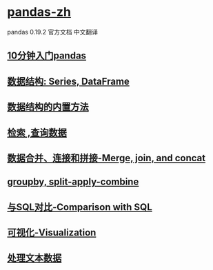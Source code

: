# [pandas-zh](http://datamininginaction.github.io/pandas-zh/)

pandas 0.19.2 官方文档 中文翻译


## [10分钟入门pandas](https://github.com/DataMininginAction/pandas-zh/blob/master/10%E5%88%86%E9%92%9F%E5%85%A5%E9%97%A8pandas.ipynb)

## [数据结构: Series, DataFrame](https://github.com/DataMininginAction/pandas-zh/blob/master/%E6%95%B0%E6%8D%AE%E7%BB%93%E6%9E%84.ipynb)


## [数据结构的内置方法](https://github.com/DataMininginAction/pandas-zh/blob/master/%E6%95%B0%E6%8D%AE%E7%BB%93%E6%9E%84%E7%9A%84%E5%86%85%E7%BD%AE%E6%96%B9%E6%B3%95.ipynb)


## [检索 ,查询数据](https://github.com/DataMininginAction/pandas-zh/blob/master/%E6%A3%80%E7%B4%A2%20%2C%E6%9F%A5%E8%AF%A2%E6%95%B0%E6%8D%AE.ipynb)

## [数据合并、连接和拼接-Merge, join, and concat](https://github.com/DataMininginAction/pandas-zh/blob/master/%E6%95%B0%E6%8D%AE%E5%90%88%E5%B9%B6%E3%80%81%E8%BF%9E%E6%8E%A5%E5%92%8C%E6%8B%BC%E6%8E%A5-Merge%2C%20join%2C%20and%20concat.ipynb)

## [groupby, split-apply-combine](https://github.com/DataMininginAction/pandas-zh/blob/master/groupby%2C%20split-apply-combine.ipynb)


## [与SQL对比-Comparison with SQL](https://github.com/DataMininginAction/pandas-zh/blob/master/%E4%B8%8ESQL%E5%AF%B9%E6%AF%94-Comparison%20with%20SQL.ipynb)


## [可视化-Visualization](https://github.com/DataMininginAction/pandas-zh/blob/master/%E5%8F%AF%E8%A7%86%E5%8C%96-Visualization-checkpoint.ipynb)

## [处理文本数据](https://github.com/DataMininginAction/pandas-zh/blob/master/%E5%A4%84%E7%90%86%E6%96%87%E6%9C%AC%E6%95%B0%E6%8D%AE.ipynb)
